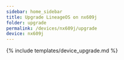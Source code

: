 ```yaml
---
sidebar: home_sidebar
title: Upgrade LineageOS on nx609j
folder: upgrade
permalink: /devices/nx609j/upgrade
device: nx609j
---
```

{% include templates/device_upgrade.md %}
